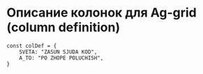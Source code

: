 # Описание колонок для Ag-grid (column definition)

    const colDef = {
        SVETA: "ZASUN SJUDA KOD",
        A_TO: "PO ZHOPE POLUCHISH",
    }